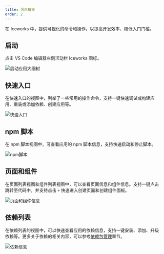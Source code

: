 ```yaml
---
title: 信息概览
order: 2
---
```


在 Iceworks 中，提供可视化的命令和操作，以提高开发效率，降低入门门槛。

## 启动

点击 VS Code 编辑器左侧活动栏 Iceworks 图标。

![启动应用大纲树](https://img.alicdn.com/tfs/TB1GJ7gSuH2gK0jSZJnXXaT1FXa-1440-900.png)

## 快速入口

在快速入口的视图中，列举了一些常用的操作命令，支持一键快速调试或构建应用、重装或添加依赖、创建应用等。

![快速入口](https://img.alicdn.com/tfs/TB1vqu8gIVl614jSZKPXXaGjpXa-1440-900.png)

## npm 脚本

在 npm 脚本视图中，可查看应用的 npm 脚本信息，支持快速启动和停止脚本。

![npm脚本](https://img.alicdn.com/tfs/TB1gJ58gIVl614jSZKPXXaGjpXa-1440-900.gif)

## 页面和组件

在页面列表视图和组件列表视图中，可以查看页面信息和组件信息。支持一键点击跳转至代码中，并支持点击 `+` 快速进入创建页面和创建组件面板。

![页面和组件信息](https://img.alicdn.com/tfs/TB1u.70dZieb18jSZFvXXaI3FXa-1440-900.gif)

## 依赖列表

在依赖列表的视图中，可以快速查看应用的依赖信息，支持一键安装、添加、升级依赖等。更多关于依赖的相关内容，可以参考[依赖包管理](https://ice.work/docs/iceworks/guide/dependency)章节。

![依赖信息](https://img.alicdn.com/tfs/TB1pAMtSET1gK0jSZFrXXcNCXXa-1440-900.gif)
